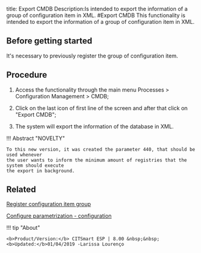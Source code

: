 title: Export CMDB
Description:Is intended to export the information of a group of configuration item in XML.
#Export CMDB
This functionality is intended to export the information of a group of configuration item in XML.

Before getting started
--------------------------

It's necessary to previously register the group of configuration item.

Procedure
-------------

1.  Access the functionality through the main menu Processes \> Configuration
    Management \> CMDB;

2.  Click on the last icon of first line of the screen and after that click on
    "Export CMDB";

3.  The system will export the information of the database in XML.

!!! Abstract "NOVELTY"

    To this new version, it was created the parameter 440, that should be used whenever
    the user wants to inform the minimum amount of registries that the system should execute
    the export in background.

Related
-----------

[Register configuration item group](/en-us/citsmart-esp-8/processes/configuration/configuration/register-configuration-item-group.html)

[Configure parametrization - configuration](/en-us/citsmart-esp-8/platform-administration/parameters-list/configure-parametrization-configuration.html)

!!! tip "About"

    <b>Product/Version:</b> CITSmart ESP | 8.00 &nbsp;&nbsp;
    <b>Updated:</b>01/04/2019 -Larissa Lourenço

